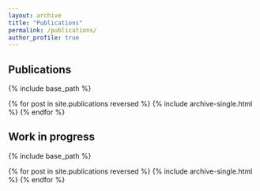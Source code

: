 ```yaml
---
layout: archive
title: "Publications"
permalink: /publications/
author_profile: true
---
```


## Publications

{% include base_path %}

{% for post in site.publications reversed %}
  {% include archive-single.html %}
{% endfor %}

## Work in progress

{% include base_path %}

{% for post in site.publications reversed %}
  {% include archive-single.html %}
{% endfor %}
